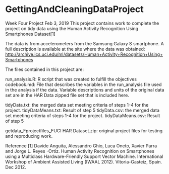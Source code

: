 # GettingAndCleaningDataProject
Week Four Project          Feb 3, 2019
This project contains work to complete the project on tidy data using the Human Activity Recognition Using Smartphones Dataset[1]

The data is from accelerometers from the Samsung Galaxy S smartphone. 
A full description is available at the site where the data was obtained:
http://archive.ics.uci.edu/ml/datasets/Human+Activity+Recognition+Using+Smartphones

The files contained in this project are: 

run_analysis.R: R script that was created to fulfill the objectives
codebook.md: File that describes the variables in the run_analysis file used in the analysis if the data.  Variable descriptions and units of the original data set are in the HAR Data zipped file set that is included here.  

tidyData.txt: the merged data set meeting criteria of steps 1-4 for the project.
tidyDataMeans.txt: Result of step 5
tidyData.csv: the merged data set meeting criteria of steps 1-4 for the project.
tidyDataMeans.csv: Result of step 5

getdata_Fprojectfiles_FUCI HAR Dataset.zip: original project files for testing and reproducing work.

Reference
[1] Davide Anguita, Alessandro Ghio, Luca Oneto, Xavier Parra and Jorge L. Reyes
-Ortiz. Human Activity Recognition on Smartphones using a Multiclass 
Hardware-Friendly Support Vector Machine. International Workshop of Ambient 
Assisted Living (IWAAL 2012). Vitoria-Gasteiz, Spain. Dec 2012.
